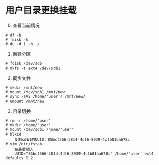 # 用户目录更换挂载
0. 查看当前情况
```
# df -h
# fdisk -l
# du -d 1 -h ./ 
```

1. 新建分区
```
# fdisk /dev/sdb
# mkfs -t ext4 /dev/sdb1
```
2. 同步文件
```
# mkdir /mnt/new
# mount /dev/sdb1 /mnt/new
# sync -aXS /home/'user'/ /mnt/new/
# umount /mnt/new 
```

3. 目录切换
```
# rm -r /home/'user'
# mkdir /home/'user'
# mount /dev/sdb1 /home/'user'
# blkid
    复制sdb1的UUID：85bcf566-3814-4df6-8939-4cfb81ba678c
# vim /etc/fstab
    在最后插入
    UUID="85bcf566-3814-4df6-8939-4cfb81ba678c" /home/'user' ext4 defaults 0 2

